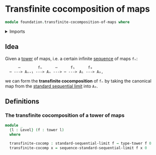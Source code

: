 # Transfinite cocomposition of maps

```agda
module foundation.transfinite-cocomposition-of-maps where
```

<details><summary>Imports</summary>

```agda
open import foundation.sequential-limits
open import foundation.towers
open import foundation.universe-levels
```

</details>

## Idea

Given a [tower](foundation.towers.md) of maps, i.e. a certain infinite
[sequence](foundation.dependent-sequences.md) of maps `fₙ`:

```text
      ⋯        fₙ      ⋯      f₁      f₀
  ⋯ ---> Aₙ₊₁ ---> Aₙ ---> ⋯ ---> A₁ ---> A₀,
```

we can form the **transfinite cocomposition** of `fₙ` by taking the canonical
map from the [standard sequential limit](foundation.sequential-limits.md) into
`A₀`.

## Definitions

### The transfinite cocomposition of a tower of maps

```agda
module _
  {l : Level} (f : tower l)
  where

  transfinite-cocomp : standard-sequential-limit f → type-tower f 0
  transfinite-cocomp x = sequence-standard-sequential-limit f x 0
```
